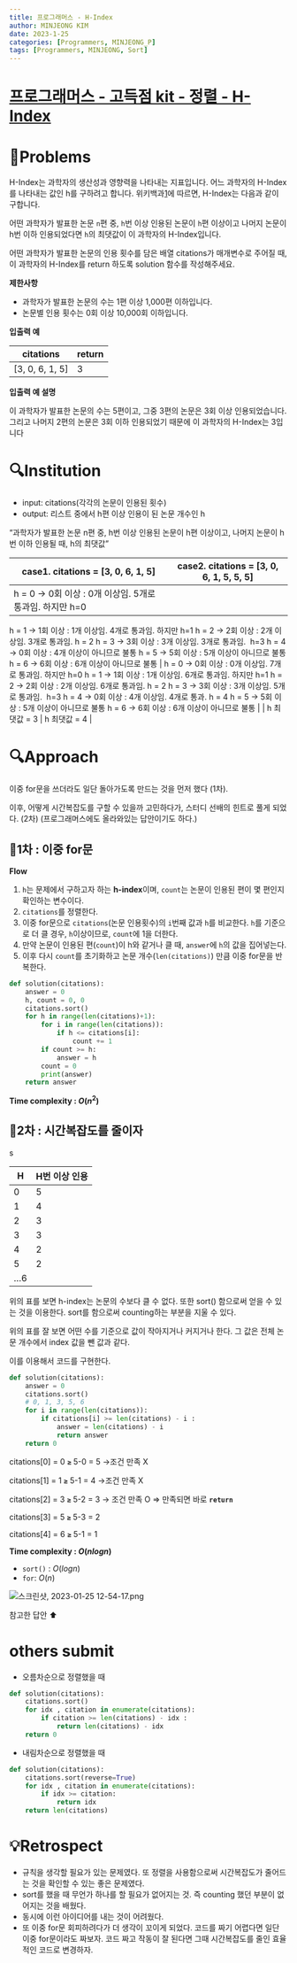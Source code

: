 ```yaml
---
title: 프로그래머스 - H-Index
author: MINJEONG KIM
date: 2023-1-25
categories: [Programmers, MINJEONG_P]
tags: [Programmers, MINJEONG, Sort]
---
```



# [프로그래머스 - 고득점 kit - 정렬 - H-Index](https://school.programmers.co.kr/learn/courses/30/lessons/42747)

# 📖Problems

H-Index는 과학자의 생산성과 영향력을 나타내는 지표입니다. 어느 과학자의 H-Index를 나타내는 값인 h를 구하려고 합니다. 위키백과[1](https://school.programmers.co.kr/learn/courses/30/lessons/42747#fn1)에 따르면, H-Index는 다음과 같이 구합니다.

어떤 과학자가 발표한 논문 `n`편 중, `h`번 이상 인용된 논문이 `h`편 이상이고 나머지 논문이 h번 이하 인용되었다면 `h`의 최댓값이 이 과학자의 H-Index입니다.

어떤 과학자가 발표한 논문의 인용 횟수를 담은 배열 citations가 매개변수로 주어질 때, 이 과학자의 H-Index를 return 하도록 solution 함수를 작성해주세요.

**제한사항**

- 과학자가 발표한 논문의 수는 1편 이상 1,000편 이하입니다.
- 논문별 인용 횟수는 0회 이상 10,000회 이하입니다.

**입출력 예**

| citations | return |
| --- | --- |
| [3, 0, 6, 1, 5] | 3 |

**입출력 예 설명**

이 과학자가 발표한 논문의 수는 5편이고, 그중 3편의 논문은 3회 이상 인용되었습니다. 그리고 나머지 2편의 논문은 3회 이하 인용되었기 때문에 이 과학자의 H-Index는 3입니다

# 🔍Institution

- input: citations(각각의 논문이 인용된 횟수)
- output: 리스트 중에서 h편 이상 인용이 된 논문 개수인 h

“과학자가 발표한 논문 n편 중, h번 이상 인용된 논문이 h편 이상이고, 나머지 논문이 h번 이하 인용될 때, h의 최댓값”

| case1. citations = [3, 0, 6, 1, 5] | case2. citations = [3, 0, 6, 1, 5, 5, 5] |
| --- | --- |
| h = 0 → 0회 이상 : 0개 이상임. 5개로 통과임. 하지만 h=0
h = 1 → 1회 이상 : 1개 이상임. 4개로 통과임. 하지만 h=1
h = 2 → 2회 이상 : 2개 이상임. 3개로 통과임. h = 2
h = 3 → 3회 이상 : 3개 이상임. 3개로 통과임.  h=3
h = 4 → 0회 이상 : 4개 이상이 아니므로 불통
h = 5 → 5회 이상 : 5개 이상이 아니므로 불통
h = 6 → 6회 이상 : 6개 이상이 아니므로 불통 | h = 0 → 0회 이상 : 0개 이상임. 7개로 통과임. 하지만 h=0
h = 1 → 1회 이상 : 1개 이상임. 6개로 통과임. 하지만 h=1
h = 2 → 2회 이상 : 2개 이상임. 6개로 통과임. h = 2
h = 3 → 3회 이상 : 3개 이상임. 5개로 통과임.  h=3
h = 4 → 0회 이상 : 4개 이상임. 4개로 통과. h = 4
h = 5 → 5회 이상 : 5개 이상이 아니므로 불통
h = 6 → 6회 이상 : 6개 이상이 아니므로 불통 |
| h 최댓값 = 3 | h 최댓값 = 4 |

# 🔍Approach

이중 for문을 쓰더라도 일단 돌아가도록 만드는 것을 먼저 했다 (1차).

이후, 어떻게 시간복잡도를 구할 수 있을까 고민하다가, 스터디 선배의 힌트로 풀게 되었다. (2차) (프로그래머스에도 올라와있는 답안이기도 하다.)

## 🚩1차 : 이중 for문

**Flow**

1. `h`는 문제에서 구하고자 하는 **h-index**이며, `count`는 논문이 인용된 편이 몇 편인지 확인하는 변수이다. 
2. `citations`를 정렬한다. 
3. 이중 for문으로 `citations`(논문 인용횟수)의 `i`번째 값과 `h`를 비교한다. `h`를 기준으로 더 클 경우, `h`이상이므로, `count`에 1을 더한다.
4. 만약 논문이 인용된 편(`count`)이 h와 같거나 클 때, `answer`에 `h`의 값을 집어넣는다.
5. 이후 다시 `count`를 초기화하고 논문 개수(`len(citations)`) 만큼 이중 for문을 반복한다.

```python
def solution(citations):
    answer = 0
    h, count = 0, 0
    citations.sort()
    for h in range(len(citations)+1):
        for i in range(len(citations)):
            if h <= citations[i]:
                count += 1
        if count >= h:
            answer = h
        count = 0
        print(answer)
    return answer
```

**Time complexity : $O(n^2)$**

## 🚩2차 : 시간복잡도를 줄이자

s

| H | H번 이상 인용 |
| --- | --- |
| 0 | 5 |
| 1 | 4 |
| 2 | 3 |
| 3 | 3 |
| 4 | 2 |
| 5 | 2 |
| …6 |  |

위의 표를 보면 h-index는 논문의 수보다 클 수 없다. 또한 sort() 함으로써 얻을 수 있는 것을 이용한다. sort를 함으로써 counting하는 부분을 지울 수 있다. 

위의 표를 잘 보면 어떤 수를 기준으로 값이 작아지거나 커지거나 한다. 그 값은 전체 논문 개수에서 index 값을 뺀 값과 같다. 

이를 이용해서 코드를 구현한다. 

```python
def solution(citations):
    answer = 0
    citations.sort()
    # 0, 1, 3, 5, 6
    for i in range(len(citations)):
        if citations[i] >= len(citations) - i :
            answer = len(citations) - i
            return answer
    return 0
```

citations[0] = 0 **`≥`** 5-0 = 5 →조건 만족 X 

citations[1] = 1 **`≥`** 5-1 = 4 →조건 만족 X

citations[2] = 3 **`≥`** 5-2 = 3 → 조건 만족 O ⇒ 만족되면 바로 **`return`**

citations[3] = 5 **`≥`** 5-3 = 2

citations[4] = 6 **`≥`** 5-1 = 1

**Time complexity : $O(nlogn)$**

- `sort()` : $O(logn)$
- `for`: $O(n)$

![스크린샷, 2023-01-25 12-54-17.png](%E1%84%8C%E1%85%A5%E1%86%BC%E1%84%85%E1%85%A7%E1%86%AF%20-%20H-Index%2052fa0ee061ca45a5a97e8b573ba1a9e6/%25EC%258A%25A4%25ED%2581%25AC%25EB%25A6%25B0%25EC%2583%25B7_2023-01-25_12-54-17.png)

참고한 답안 ⬆️

# others submit

- 오름차순으로 정렬했을 때

```python
def solution(citations):
    citations.sort()
    for idx , citation in enumerate(citations):
        if citation >= len(citations) - idx :
            return len(citations) - idx
    return 0
```

- 내림차순으로 정렬했을 때

```python
def solution(citations):
    citations.sort(reverse=True)
    for idx , citation in enumerate(citations):
        if idx >= citation:
            return idx
    return len(citations)
```

# 💡Retrospect

- 규칙을 생각할 필요가 있는 문제였다. 또 정렬을 사용함으로써 시간복잡도가 줄어드는 것을 확인할 수 있는 좋은 문제였다.
- sort를 했을 때 무언가 하나를 할 필요가 없어지는 것. 즉 counting 했던 부분이 없어지는 것을 배웠다.
- 동시에 이런 아이디어를 내는 것이 어려웠다.
- 또 이중 for문 회피하려다가 더 생각이 꼬이게 되었다.  코드를 짜기 어렵다면 일단 이중 for문이라도 짜보자. 코드 짜고 작동이 잘 된다면 그때 시간복잡도를 줄인 효율적인 코드로 변경하자.

